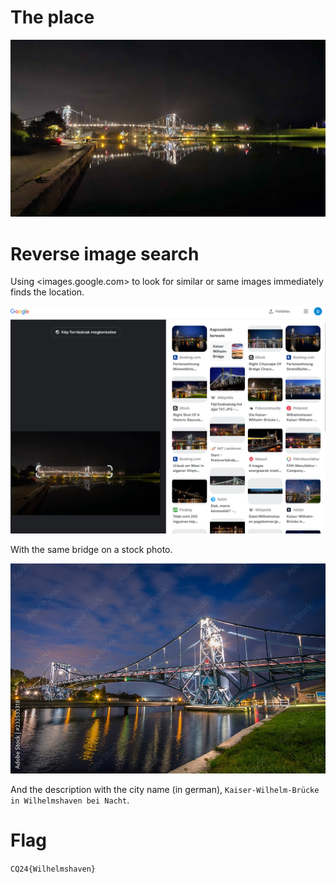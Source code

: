# The place

![](files/place.jpg)

# Reverse image search

Using <images.google.com> to look for similar or same images immediately finds the location.

![](screenshots/1.png)

With the same bridge on a stock photo.

![](workdir/1000_F_232533318_xiEpansfQB9IniQZsBrUeaP1NkKcWSmK.jpg)

And the description with the city name (in german), `Kaiser-Wilhelm-Brücke in Wilhelmshaven bei Nacht`.

# Flag

`CQ24{Wilhelmshaven}`